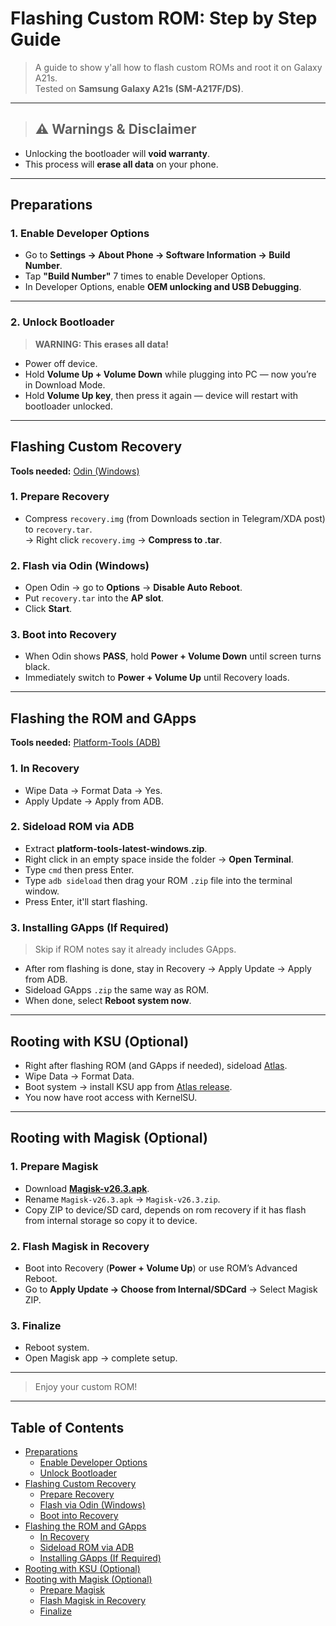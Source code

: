 # Flashing Custom ROM: Step by Step Guide

> A guide to show y'all how to flash custom ROMs and root it on Galaxy A21s.  
> Tested on **Samsung Galaxy A21s (SM-A217F/DS)**.  

---

> ## ⚠ Warnings & Disclaimer
- Unlocking the bootloader will **void warranty**.  
- This process will **erase all data** on your phone.   

---

## Preparations

### 1. Enable Developer Options
- Go to **Settings → About Phone → Software Information → Build Number**.  
- Tap **"Build Number"** 7 times to enable Developer Options.  
- In Developer Options, enable **OEM unlocking and USB Debugging**.  

---

### 2. Unlock Bootloader
> **WARNING: This erases all data!**

- Power off device.  
- Hold **Volume Up + Volume Down** while plugging into PC — now you’re in Download Mode.  
- Hold **Volume Up key**, then press it again — device will restart with bootloader unlocked.  

---

## Flashing Custom Recovery  
**Tools needed:** [Odin (Windows)](https://odindownload.com/download/Odin3_v3.14.4.zip)  

### 1. Prepare Recovery
- Compress `recovery.img` (from Downloads section in Telegram/XDA post) to `recovery.tar`.  
  → Right click `recovery.img` → **Compress to .tar**.  

### 2. Flash via Odin (Windows)
- Open Odin → go to **Options** → **Disable Auto Reboot**.  
- Put `recovery.tar` into the **AP slot**.  
- Click **Start**.  

### 3. Boot into Recovery
- When Odin shows **PASS**, hold **Power + Volume Down** until screen turns black.  
- Immediately switch to **Power + Volume Up** until Recovery loads.  

---

## Flashing the ROM and GApps  
**Tools needed:** [Platform-Tools (ADB)](https://dl.google.com/android/repository/platform-tools-latest-windows.zip)  

### 1. In Recovery
- Wipe Data → Format Data → Yes.  
- Apply Update → Apply from ADB.  

### 2. Sideload ROM via ADB
- Extract **platform-tools-latest-windows.zip**.  
- Right click in an empty space inside the folder → **Open Terminal**.  
- Type `cmd` then press Enter.  
- Type `adb sideload` then drag your ROM `.zip` file into the terminal window.  
- Press Enter, it'll start flashing.  

### 3. Installing GApps (If Required)  
> Skip if ROM notes say it already includes GApps.  
- After rom flashing is done, stay in Recovery → Apply Update → Apply from ADB.  
- Sideload GApps `.zip` the same way as ROM.  
- When done, select **Reboot system now**.  

---

## Rooting with KSU (Optional)
- Right after flashing ROM (and GApps if needed), sideload [Atlas](https://github.com/samsungexynos850/atlas/releases/tag/stable).  
- Wipe Data → Format Data.  
- Boot system → install KSU app from [Atlas release](https://github.com/samsungexynos850/atlas/releases/tag/stable).  
- You now have root access with KernelSU.  

---

## Rooting with Magisk (Optional)

### 1. Prepare Magisk
- Download **[Magisk-v26.3.apk](https://pixeldrain.com/u/pyj8y8T4)**.  
- Rename `Magisk-v26.3.apk` → `Magisk-v26.3.zip`.  
- Copy ZIP to device/SD card, depends on rom recovery if it has flash from internal storage so copy it to device.  

### 2. Flash Magisk in Recovery
- Boot into Recovery (**Power + Volume Up**) or use ROM’s Advanced Reboot.  
- Go to **Apply Update → Choose from Internal/SDCard** → Select Magisk ZIP.  

### 3. Finalize
- Reboot system.  
- Open Magisk app → complete setup.  

---

> Enjoy your custom ROM!  

---

## Table of Contents
- [Preparations](#preparations)  
  - [Enable Developer Options](#1-enable-developer-options)  
  - [Unlock Bootloader](#2-unlock-bootloader)  
- [Flashing Custom Recovery](#flashing-custom-recovery)  
  - [Prepare Recovery](#1-prepare-recovery)  
  - [Flash via Odin (Windows)](#2-flash-via-odin-windows)  
  - [Boot into Recovery](#3-boot-into-recovery)  
- [Flashing the ROM and GApps](#flashing-the-rom-and-gapps)  
  - [In Recovery](#1-in-recovery)  
  - [Sideload ROM via ADB](#2-sideload-rom-via-adb)  
  - [Installing GApps (If Required)](#3-installing-gapps-if-required)  
- [Rooting with KSU (Optional)](#rooting-with-ksu-optional)  
- [Rooting with Magisk (Optional)](#rooting-with-magisk-optional)  
  - [Prepare Magisk](#1-prepare-magisk)  
  - [Flash Magisk in Recovery](#2-flash-magisk-in-recovery)  
  - [Finalize](#3-finalize)  
